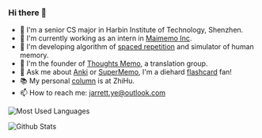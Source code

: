 ### Hi there 👋

<!--
**L-M-Sherlock/L-M-Sherlock** is a ✨ _special_ ✨ repository because its `README.md` (this file) appears on your GitHub profile.

Here are some ideas to get you started:

- 🔭 I’m currently working on ...
- 🌱 I’m currently learning ...
- 👯 I’m looking to collaborate on ...
- 🤔 I’m looking for help with ...
- 💬 Ask me about ...
- 📫 How to reach me: ...
- 😄 Pronouns: ...
- ⚡ Fun fact: ...
-->
- 🏫 I'm a senior CS major in Harbin Institute of Technology, Shenzhen.
- 🔭 I'm currently working as an intern in [Maimemo Inc](https://www.maimemo.com/).
- 🌱 I'm developing algorithm of [spaced repetition](https://en.wikipedia.org/wiki/Spaced_repetition) and simulator of human memory.
- 👯 I'm the founder of [Thoughts Memo](https://paratranz.cn/projects/3131), a translation group.
- 💬 Ask me about [Anki](https://apps.ankiweb.net/) or [SuperMemo](https://super-memory.com/), I'm a diehard [flashcard](https://en.wikipedia.org/wiki/Flashcard) fan!
- 📚 My personal [column](https://www.zhihu.com/column/c_1280249768422608896) is at ZhiHu.
- 📫 How to reach me: jarrett.ye@outlook.com

![Most Used Languages](https://github-readme-stats.vercel.app/api/top-langs/?username=L-M-Sherlock&hide=html,css&theme=dark&layout=compact)

![Github Stats](https://github-readme-stats.vercel.app/api?username=L-M-Sherlock&show_icons=true&theme=dark&count_private=true)
